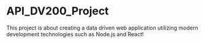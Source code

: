# API_DV200_Project
This project is about creating a data driven web application utilizing  modern development technologies such as Node.js and React! 

